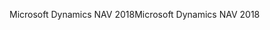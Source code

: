 <span data-ttu-id="d8310-101">Microsoft Dynamics NAV 2018</span><span class="sxs-lookup"><span data-stu-id="d8310-101">Microsoft Dynamics NAV 2018</span></span>